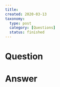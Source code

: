 ```yaml
---
title:
created: 2020-03-13
taxonomy:
  type: post
  category: [Questions]
  status: finished
---
```


# Question


# Answer
